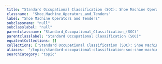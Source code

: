 ```yaml
--- 
 title: "Standard Occupational Classification (SOC): Shoe Machine Operators and Tenders" 
 classname:  "Shoe_Machine_Operators_and_Tenders" 
 label: "Shoe Machine Operators and Tenders" 
 subclassname: "null" 
 subclasslabel: "null" 
 parentclassname: "Standard_Occupational_Classification_(SOC)" 
 parentclasslabel: "Standard Occupational Classification (SOC)" 
 equalentCollections: [] 
 collections: ['Standard Occupational Classification (SOC): Shoe Machine Operators and Tenders']
 aliases:  "/topic/standard-occupational-classification-soc-shoe-machine-operators-and-tenders"  
 searchCategory: "topic" 
---
```

